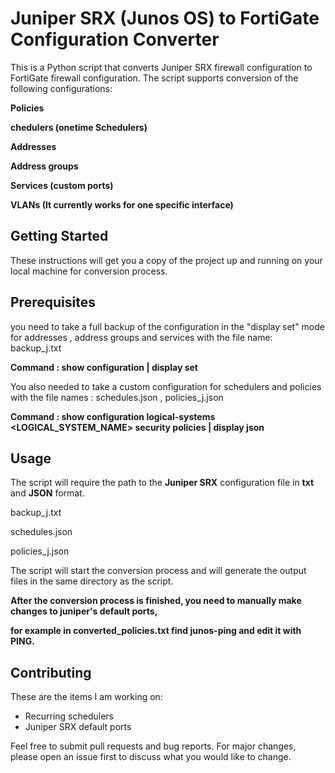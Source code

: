 # Juniper SRX (Junos OS) to FortiGate Configuration Converter



This is a Python script that converts Juniper SRX firewall configuration to FortiGate firewall configuration. The script supports conversion of the following configurations:

**Policies**

**chedulers (onetime Schedulers)** 

**Addresses**

**Address groups**

**Services (custom ports)**

**VLANs (It currently works for one specific interface)**



## Getting Started


These instructions will get you a copy of the project up and running on your local machine for conversion process.


## Prerequisites


you need to take a full backup of the configuration in the "display set" mode for addresses , address groups and services with the file name: backup_j.txt

**Command : show configuration | display set**
 

You also needed to take a custom configuration for schedulers and policies with the file names : schedules.json , policies_j.json

**Command : show configuration logical-systems <LOGICAL_SYSTEM_NAME> security policies | display json**


## Usage


The script will require the path to the **Juniper SRX** configuration file in **txt** and **JSON** format.

backup_j.txt

schedules.json

policies_j.json

The script will start the conversion process and will generate the output files in the same directory as the script.

**After the conversion process is finished, you need to manually make changes to juniper's default ports,**

**for example in converted_policies.txt find junos-ping and edit it with PING.**


## Contributing

These are the items I am working on:
- Recurring schedulers
- Juniper SRX default ports

Feel free to submit pull requests and bug reports. For major changes, please open an issue first to discuss what you would like to change.


